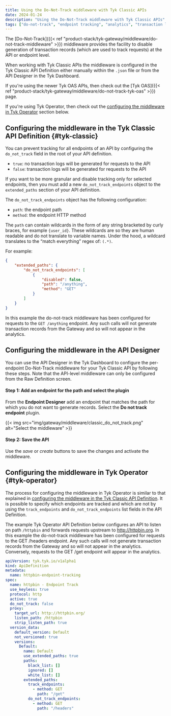 ```yaml
---
title: Using the Do-Not-Track middleware with Tyk Classic APIs
date: 2024-01-24
description: "Using the Do-Not-Track middleware with Tyk Classic APIs"
tags: ["do-not-track", "endpoint tracking", "analytics", "transaction logging", "middleware", "per-endpoint", "per-API", "Tyk Classic"]
---
```


The [Do-Not-Track]({{< ref "product-stack/tyk-gateway/middleware/do-not-track-middleware" >}}) middleware provides the facility to disable generation of transaction records (which are used to track requests) at the API or endpoint level.

When working with Tyk Classic APIs the middleware is configured in the Tyk Classic API Definition either manually within the `.json` file or from the API Designer in the Tyk Dashboard.

If you're using the newer Tyk OAS APIs, then check out the [Tyk OAS]({{< ref "product-stack/tyk-gateway/middleware/do-not-track-tyk-oas" >}}) page.

If you're using Tyk Operator, then check out the [configuring the middleware in Tyk Operator](#tyk-operator) section below.

## Configuring the middleware in the Tyk Classic API Definition {#tyk-classic}

You can prevent tracking for all endpoints of an API by configuring the `do_not_track` field in the root of your API definition.
- `true`: no transaction logs will be generated for requests to the API
- `false`: transaction logs will be generated for requests to the API
 
If you want to be more granular and disable tracking only for selected endpoints, then you must add a new `do_not_track_endpoints` object to the `extended_paths` section of your API definition.

The `do_not_track_endpoints` object has the following configuration:
- `path`: the endpoint path
- `method`: the endpoint HTTP method

The `path` can contain wildcards in the form of any string bracketed by curly braces, for example `{user_id}`. These wildcards are so they are human readable and do not translate to variable names. Under the hood, a wildcard translates to the “match everything” regex of: `(.*)`.

For example:
```json  {linenos=true, linenostart=1}
{
    "extended_paths": {
        "do_not_track_endpoints": [
            {
                "disabled": false,
                "path": "/anything",
                "method": "GET"
            }
        ]
    }
}
```

In this example the do-not-track middleware has been configured for requests to the `GET /anything` endpoint. Any such calls will not generate transaction records from the Gateway and so will not appear in the analytics.

## Configuring the middleware in the API Designer

You can use the API Designer in the Tyk Dashboard to configure the per-endpoint Do-Not-Track middleware for your Tyk Classic API by following these steps. Note that the API-level middleware can only be configured from the Raw Definition screen.

#### Step 1: Add an endpoint for the path and select the plugin

From the **Endpoint Designer** add an endpoint that matches the path for which you do not want to generate records. Select the **Do not track endpoint** plugin.

{{< img src="img/gateway/middleware/classic_do_not_track.png" alt="Select the middleware" >}}

#### Step 2: Save the API

Use the *save* or *create* buttons to save the changes and activate the middleware.

## Configuring the middleware in Tyk Operator {#tyk-operator}

The process for configuring the middleware in Tyk Operator is similar to that explained in [configuring the middleware in the Tyk Classic API Definition](#tyk-classic). It is possible to specify which endpoints are tracked and which are not by using the `track_endpoints` and `do_not_track_endpoints` list fields in the API Definition.

The example Tyk Operator API Definition below configures an API to listen on path `/httpbin` and forwards requests upstream to http://httpbin.org. In this example the do-not-track middleware has been configured for requests to the GET /headers endpoint. Any such calls will not generate transaction records from the Gateway and so will not appear in the analytics. Conversely, requests to the GET /get endpoint will appear in the analytics.

```yaml {linenos=true, linenostart=1}
apiVersion: tyk.tyk.io/v1alpha1
kind: ApiDefinition
metadata:
  name: httpbin-endpoint-tracking
spec:
  name: httpbin - Endpoint Track
  use_keyless: true
  protocol: http
  active: true
  do_not_track: false
  proxy:
    target_url: http://httpbin.org/
    listen_path: /httpbin
    strip_listen_path: true
  version_data:
    default_version: Default
    not_versioned: true
    versions:
      Default:
        name: Default
        use_extended_paths: true
        paths:
          black_list: []
          ignored: []
          white_list: []
        extended_paths:
          track_endpoints:
            - method: GET
              path: "/get"
          do_not_track_endpoints:
            - method: GET
              path: "/headers"
```
